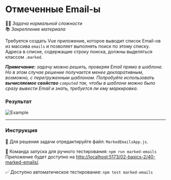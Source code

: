 # Отмеченные Email-ы

👷🏻 _Задача нормальной сложности_\
📚 _Закрепление материала_

<!--start_statement-->

Требуется создать Vue приложение, которое выводит список Email-ов из массива `emails` и позволяет выполнять поиск по
этому списку. Адреса в списке, содержащие строку поиска, должны выделяться классом `.marked`.

_**Примечание:** задачу можно решить, проверяя Email прямо в шаблоне. Но в этом случае решение получается менее декларативным, возможно, с перегруженным шаблоном. Попробуйте
использовать **вычисляемое свойство** `computed` так, чтобы в шаблоне можно было сразу вывести Email и знать, требуется ли ему маркировка._

### Результат

<img src="https://i.imgur.com/DA8l8pP.gif" alt="Example">

<!--end_statement-->

---

### Инструкция

📝 Для решения задачи отредактируйте файл: `MarkedEmailsApp.js`.

🚀 Команда запуска для ручного тестирования: `npm run marked-emails`\
Приложение будет доступно на [http://localhost:5173/02-basics-2/40-marked-emails/](http://localhost:5173/02-basics-2/40-marked-emails/).

✅ Доступно автоматическое тестирование: `npm test marked-emails`
